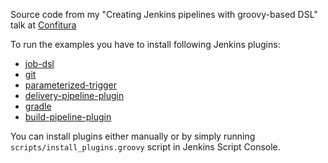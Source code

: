 Source code from my "Creating Jenkins pipelines with groovy-based DSL" talk at [Confitura](http://2016.confitura.pl/)

To run the examples you have to install following Jenkins plugins:
- [job-dsl](https://wiki.jenkins-ci.org/display/JENKINS/Job+DSL+Plugin)
- [git](https://wiki.jenkins-ci.org/display/JENKINS/Git+Plugin)
- [parameterized-trigger](https://wiki.jenkins-ci.org/display/JENKINS/Parameterized+Trigger+Plugin)
- [delivery-pipeline-plugin](https://wiki.jenkins-ci.org/display/JENKINS/Delivery+Pipeline+Plugin)
- [gradle](https://wiki.jenkins-ci.org/display/JENKINS/Gradle+Plugin)
- [build-pipeline-plugin](https://wiki.jenkins-ci.org/display/JENKINS/Build+Pipeline+Plugin)

You can install plugins either manually or by simply running `scripts/install_plugins.groovy` script in Jenkins Script Console.
